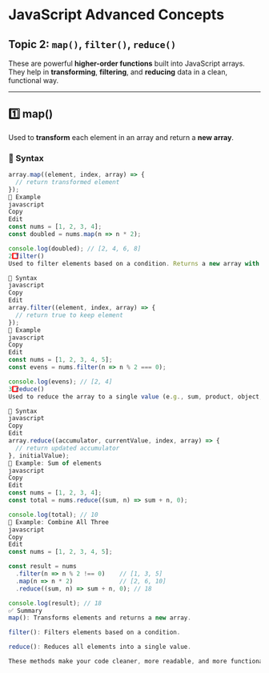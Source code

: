 # JavaScript Advanced Concepts  

## Topic 2: `map()`, `filter()`, `reduce()`

These are powerful **higher-order functions** built into JavaScript arrays. They help in **transforming**, **filtering**, and **reducing** data in a clean, functional way.

---

## 1️⃣ map()

Used to **transform** each element in an array and return a **new array**.

### 🔹 Syntax

```javascript
array.map((element, index, array) => {
  // return transformed element
});
🔹 Example
javascript
Copy
Edit
const nums = [1, 2, 3, 4];
const doubled = nums.map(n => n * 2);

console.log(doubled); // [2, 4, 6, 8]
2️⃣ filter()
Used to filter elements based on a condition. Returns a new array with elements that pass the test.

🔹 Syntax
javascript
Copy
Edit
array.filter((element, index, array) => {
  // return true to keep element
});
🔹 Example
javascript
Copy
Edit
const nums = [1, 2, 3, 4, 5];
const evens = nums.filter(n => n % 2 === 0);

console.log(evens); // [2, 4]
3️⃣ reduce()
Used to reduce the array to a single value (e.g., sum, product, object, etc.).

🔹 Syntax
javascript
Copy
Edit
array.reduce((accumulator, currentValue, index, array) => {
  // return updated accumulator
}, initialValue);
🔹 Example: Sum of elements
javascript
Copy
Edit
const nums = [1, 2, 3, 4];
const total = nums.reduce((sum, n) => sum + n, 0);

console.log(total); // 10
🔧 Example: Combine All Three
javascript
Copy
Edit
const nums = [1, 2, 3, 4, 5];

const result = nums
  .filter(n => n % 2 !== 0)    // [1, 3, 5]
  .map(n => n * 2)             // [2, 6, 10]
  .reduce((sum, n) => sum + n, 0); // 18

console.log(result); // 18
✅ Summary
map(): Transforms elements and returns a new array.

filter(): Filters elements based on a condition.

reduce(): Reduces all elements into a single value.

These methods make your code cleaner, more readable, and more functional! 🧠⚙️


